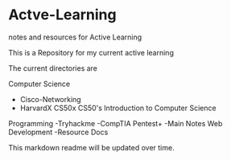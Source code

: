 # Actve-Learning
notes and resources for Active Learning


This is a Repository for my current active learning


The current directories are 

Computer Science
- Cisco-Networking
- HarvardX CS50x CS50's Introduction to Computer Science

Programming
-Tryhackme
  -CompTIA Pentest+
-Main Notes
Web Development
-Resource Docs

This markdown readme will be updated over time.

